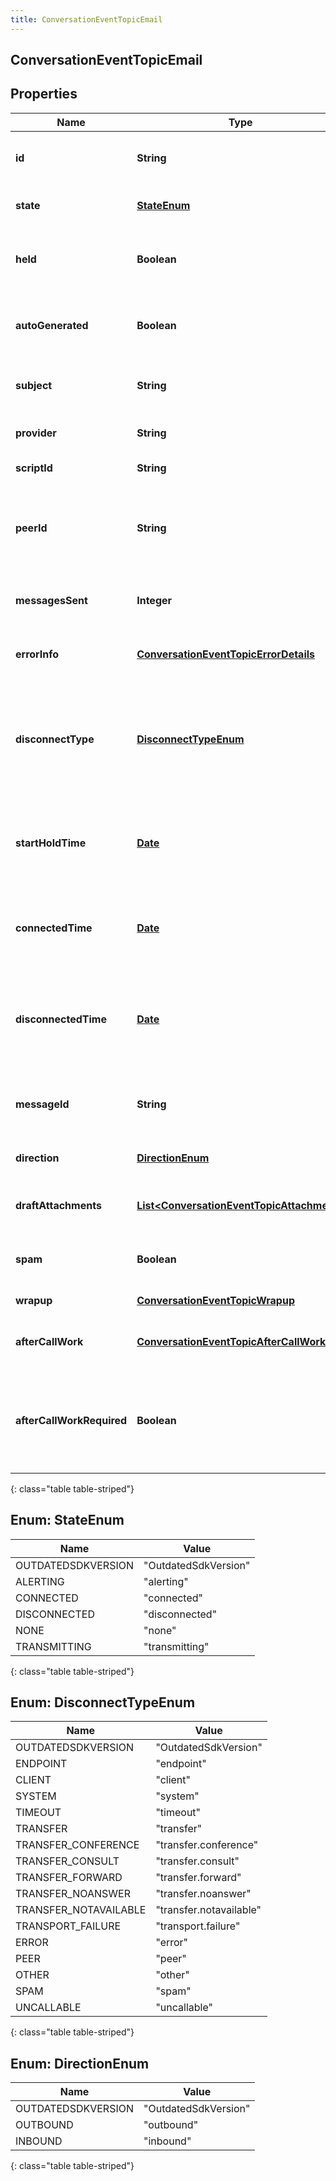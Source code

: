 ```yaml
---
title: ConversationEventTopicEmail
---
```


## ConversationEventTopicEmail

## Properties

| Name                      | Type                                                                                                         | Description                                                                                                                     | Notes      |
| ------------------------- | ------------------------------------------------------------------------------------------------------------ | ------------------------------------------------------------------------------------------------------------------------------- | ---------- |
| **id**                    | <!----><!---->**String**<!---->                                                                              | A globally unique identifier for this communication.                                                                            | [optional] |
| **state**                 | [**StateEnum**](#StateEnum)<!---->                                                                           | The connection state of this communication.                                                                                     | [optional] |
| **held**                  | <!----><!---->**Boolean**<!---->                                                                             | True if this call is held and the person on this side hears silence.                                                            | [optional] |
| **autoGenerated**         | <!----><!---->**Boolean**<!---->                                                                             | Indicates that the email was auto-generated like an Out of Office reply.                                                        | [optional] |
| **subject**               | <!----><!---->**String**<!---->                                                                              | The subject for the initial email that started this conversation.                                                               | [optional] |
| **provider**              | <!----><!---->**String**<!---->                                                                              | The source provider of the email.                                                                                               | [optional] |
| **scriptId**              | <!----><!---->**String**<!---->                                                                              | The UUID of the script to use.                                                                                                  | [optional] |
| **peerId**                | <!----><!---->**String**<!---->                                                                              | The id of the peer communication corresponding to a matching leg for this communication.                                        | [optional] |
| **messagesSent**          | <!----><!---->**Integer**<!---->                                                                             | The number of email messages sent by this participant.                                                                          | [optional] |
| **errorInfo**             | <!----><!---->[**ConversationEventTopicErrorDetails**](ConversationEventTopicErrorDetails.md)<!---->         | Detailed information about an error response.                                                                                   | [optional] |
| **disconnectType**        | [**DisconnectTypeEnum**](#DisconnectTypeEnum)<!---->                                                         | System defined string indicating what caused the communication to disconnect. Will be null until the communication disconnects. | [optional] |
| **startHoldTime**         | <!----><!---->[**Date**](Date.md)<!---->                                                                     | The timestamp the email was placed on hold in the cloud clock if the email is currently on hold.                                | [optional] |
| **connectedTime**         | <!----><!---->[**Date**](Date.md)<!---->                                                                     | The timestamp when this communication was connected in the cloud clock.                                                         | [optional] |
| **disconnectedTime**      | <!----><!---->[**Date**](Date.md)<!---->                                                                     | The timestamp when this communication disconnected from the conversation in the provider clock.                                 | [optional] |
| **messageId**             | <!----><!---->**String**<!---->                                                                              | A globally unique identifier for the stored content of this communication.                                                      | [optional] |
| **direction**             | [**DirectionEnum**](#DirectionEnum)<!---->                                                                   | Whether a call is inbound or outbound.                                                                                          | [optional] |
| **draftAttachments**      | <!----><!---->[**List&lt;ConversationEventTopicAttachment&gt;**](ConversationEventTopicAttachment.md)<!----> | A list of uploaded attachments on the email draft.                                                                              | [optional] |
| **spam**                  | <!----><!---->**Boolean**<!---->                                                                             | Indicates if the inbound email was marked as spam.                                                                              | [optional] |
| **wrapup**                | <!----><!---->[**ConversationEventTopicWrapup**](ConversationEventTopicWrapup.md)<!---->                     | Call wrap up or disposition data.                                                                                               | [optional] |
| **afterCallWork**         | <!----><!---->[**ConversationEventTopicAfterCallWork**](ConversationEventTopicAfterCallWork.md)<!---->       | A communication&#39;s after-call work data.                                                                                     | [optional] |
| **afterCallWorkRequired** | <!----><!---->**Boolean**<!---->                                                                             | Indicates if after-call is required for a communication. Only used when the ACW Setting is Agent Requested.                     | [optional] |

{: class="table table-striped"}

<a name="StateEnum"></a>

## Enum: StateEnum

| Name               | Value                          |
| ------------------ | ------------------------------ |
| OUTDATEDSDKVERSION | &quot;OutdatedSdkVersion&quot; |
| ALERTING           | &quot;alerting&quot;           |
| CONNECTED          | &quot;connected&quot;          |
| DISCONNECTED       | &quot;disconnected&quot;       |
| NONE               | &quot;none&quot;               |
| TRANSMITTING       | &quot;transmitting&quot;       |

{: class="table table-striped"}

<a name="DisconnectTypeEnum"></a>

## Enum: DisconnectTypeEnum

| Name                  | Value                             |
| --------------------- | --------------------------------- |
| OUTDATEDSDKVERSION    | &quot;OutdatedSdkVersion&quot;    |
| ENDPOINT              | &quot;endpoint&quot;              |
| CLIENT                | &quot;client&quot;                |
| SYSTEM                | &quot;system&quot;                |
| TIMEOUT               | &quot;timeout&quot;               |
| TRANSFER              | &quot;transfer&quot;              |
| TRANSFER_CONFERENCE   | &quot;transfer.conference&quot;   |
| TRANSFER_CONSULT      | &quot;transfer.consult&quot;      |
| TRANSFER_FORWARD      | &quot;transfer.forward&quot;      |
| TRANSFER_NOANSWER     | &quot;transfer.noanswer&quot;     |
| TRANSFER_NOTAVAILABLE | &quot;transfer.notavailable&quot; |
| TRANSPORT_FAILURE     | &quot;transport.failure&quot;     |
| ERROR                 | &quot;error&quot;                 |
| PEER                  | &quot;peer&quot;                  |
| OTHER                 | &quot;other&quot;                 |
| SPAM                  | &quot;spam&quot;                  |
| UNCALLABLE            | &quot;uncallable&quot;            |

{: class="table table-striped"}

<a name="DirectionEnum"></a>

## Enum: DirectionEnum

| Name               | Value                          |
| ------------------ | ------------------------------ |
| OUTDATEDSDKVERSION | &quot;OutdatedSdkVersion&quot; |
| OUTBOUND           | &quot;outbound&quot;           |
| INBOUND            | &quot;inbound&quot;            |

{: class="table table-striped"}
